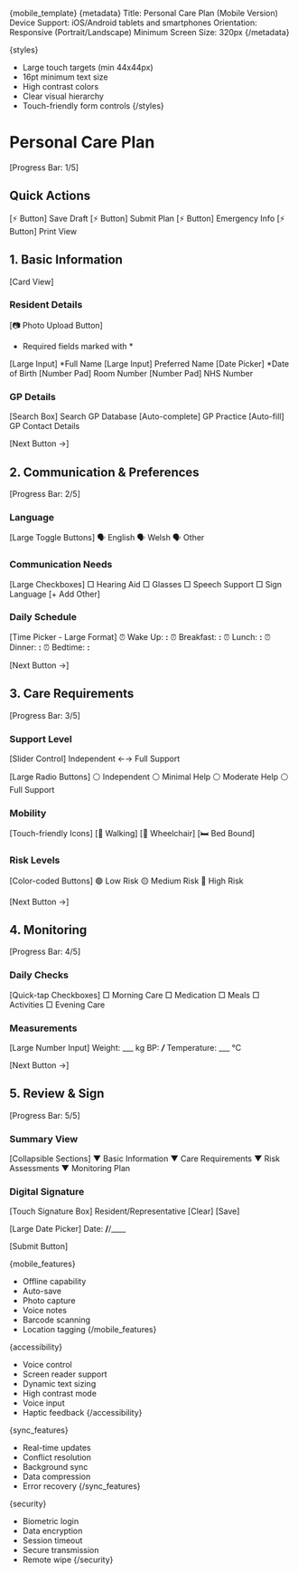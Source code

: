 {mobile_template}
{metadata}
Title: Personal Care Plan (Mobile Version)
Device Support: iOS/Android tablets and smartphones
Orientation: Responsive (Portrait/Landscape)
Minimum Screen Size: 320px
{/metadata}

{styles}
- Large touch targets (min 44x44px)
- 16pt minimum text size
- High contrast colors
- Clear visual hierarchy
- Touch-friendly form controls
{/styles}

# Personal Care Plan
[Progress Bar: 1/5]

## Quick Actions
[⚡ Button] Save Draft
[⚡ Button] Submit Plan
[⚡ Button] Emergency Info
[⚡ Button] Print View

## 1. Basic Information
[Card View]

### Resident Details
[📷 Photo Upload Button]
* Required fields marked with *

[Large Input] *Full Name
[Large Input] Preferred Name
[Date Picker] *Date of Birth
[Number Pad] Room Number
[Number Pad] NHS Number

### GP Details
[Search Box] Search GP Database
[Auto-complete] GP Practice
[Auto-fill] GP Contact Details

[Next Button →]

## 2. Communication & Preferences
[Progress Bar: 2/5]

### Language
[Large Toggle Buttons]
🗣️ English
🗣️ Welsh
🗣️ Other

### Communication Needs
[Large Checkboxes]
□ Hearing Aid
□ Glasses
□ Speech Support
□ Sign Language
[+ Add Other]

### Daily Schedule
[Time Picker - Large Format]
⏰ Wake Up: __:__
⏰ Breakfast: __:__
⏰ Lunch: __:__
⏰ Dinner: __:__
⏰ Bedtime: __:__

[Next Button →]

## 3. Care Requirements
[Progress Bar: 3/5]

### Support Level
[Slider Control]
Independent ←→ Full Support

[Large Radio Buttons]
⚪ Independent
⚪ Minimal Help
⚪ Moderate Help
⚪ Full Support

### Mobility
[Touch-friendly Icons]
[👣 Walking] [🦽 Wheelchair] [🛏️ Bed Bound]

### Risk Levels
[Color-coded Buttons]
🟢 Low Risk
🟡 Medium Risk
🔴 High Risk

[Next Button →]

## 4. Monitoring
[Progress Bar: 4/5]

### Daily Checks
[Quick-tap Checkboxes]
□ Morning Care
□ Medication
□ Meals
□ Activities
□ Evening Care

### Measurements
[Large Number Input]
Weight: ___ kg
BP: ___/___
Temperature: ___ °C

[Next Button →]

## 5. Review & Sign
[Progress Bar: 5/5]

### Summary View
[Collapsible Sections]
▼ Basic Information
▼ Care Requirements
▼ Risk Assessments
▼ Monitoring Plan

### Digital Signature
[Touch Signature Box]
Resident/Representative
[Clear] [Save]

[Large Date Picker]
Date: __/__/____

[Submit Button]

{mobile_features}
- Offline capability
- Auto-save
- Photo capture
- Voice notes
- Barcode scanning
- Location tagging
{/mobile_features}

{accessibility}
- Voice control
- Screen reader support
- Dynamic text sizing
- High contrast mode
- Voice input
- Haptic feedback
{/accessibility}

{sync_features}
- Real-time updates
- Conflict resolution
- Background sync
- Data compression
- Error recovery
{/sync_features}

{security}
- Biometric login
- Data encryption
- Session timeout
- Secure transmission
- Remote wipe
{/security} 